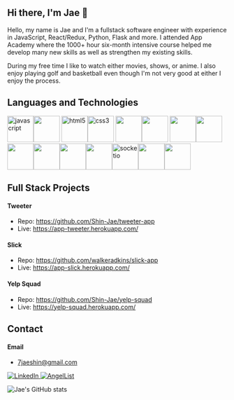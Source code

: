 ## Hi there, I'm Jae 👋

Hello, my name is Jae and I'm a fullstack software engineer with experience in JavaScript, React/Redux, Python, Flask and more. I attended App Academy where the 1000+ hour six-month intensive course helped me develop many new skills as well as strengthen my existing skills. 

During my free time I like to watch either movies, shows, or anime. I also enjoy playing golf and basketball even though I'm not very good at either I enjoy the process.

## Languages and Technologies
<img src="https://cdn.jsdelivr.net/gh/devicons/devicon/icons/javascript/javascript-original.svg" alt="javascript" title="javascript" width="60" /><img src="https://cdn.jsdelivr.net/gh/devicons/devicon/icons/python/python-original-wordmark.svg" style="width:60px;" />
<img src="https://cdn.jsdelivr.net/gh/devicons/devicon/icons/html5/html5-original-wordmark.svg" alt="html5" title="html5" width="60" /><img src="https://cdn.jsdelivr.net/gh/devicons/devicon/icons/css3/css3-original-wordmark.svg" alt="css3" title="css3" width="60" />
<img src="https://cdn.jsdelivr.net/gh/devicons/devicon/icons/react/react-original-wordmark.svg" style="width:60px;" /><img src="https://cdn.jsdelivr.net/gh/devicons/devicon/icons/redux/redux-original.svg" style="width:60px;" />
<img src="https://cdn.jsdelivr.net/gh/devicons/devicon/icons/flask/flask-original.svg" style="width:60px;" /><img src="https://cdn.jsdelivr.net/gh/devicons/devicon/icons/sqlalchemy/sqlalchemy-original.svg" style="width:60px;" />
<img src="https://cdn.jsdelivr.net/gh/devicons/devicon/icons/docker/docker-plain-wordmark.svg" style="width:60px;" /><img src="https://cdn.jsdelivr.net/gh/devicons/devicon/icons/git/git-original.svg" style="width:60px;" /><img src="https://cdn.jsdelivr.net/gh/devicons/devicon/icons/postgresql/postgresql-original-wordmark.svg" style="width:60px;" /><img src="https://cdn.jsdelivr.net/gh/devicons/devicon/icons/heroku/heroku-plain-wordmark.svg" style="width:60px;" /><img src="https://cdn.jsdelivr.net/gh/devicons/devicon/icons/socketio/socketio-original.svg" alt="socketio" title="socketio" width="60" /><img src="https://cdn.jsdelivr.net/gh/devicons/devicon/icons/amazonwebservices/amazonwebservices-original.svg"  width="60" /><img src="https://cdn.jsdelivr.net/gh/devicons/devicon/icons/nodejs/nodejs-original.svg" width="60" />

## Full Stack Projects
#### Tweeter
* Repo: https://github.com/Shin-Jae/tweeter-app
* Live: https://app-tweeter.herokuapp.com/
####  Slick
* Repo: https://github.com/walkeradkins/slick-app
* Live: https://app-slick.herokuapp.com/
####  Yelp Squad
* Repo: https://github.com/Shin-Jae/yelp-squad
* Live: https://yelp-squad.herokuapp.com/

## Contact
#### Email
* 7jaeshin@gmail.com

<a  href="https://www.linkedin.com/in/jae-shin-5b3802128/" target="_blank" rel="noreferrer noopener">	![LinkedIn](https://img.shields.io/badge/linkedin-%230077B5.svg?style=for-the-badge&logo=linkedin&logoColor=white)</a><a  href="https://angel.co/u/jae-hun-shin-1" target="_blank" rel="noreferrer noopener">	![AngelList](https://img.shields.io/badge/AngelList-%23D4D4D4.svg?style=for-the-badge&logo=AngelList&logoColor=black)</a>


![Jae's GitHub stats](https://github-readme-stats.vercel.app/api?username=Shin-Jae&show_icons=true&theme=tokyonight)

